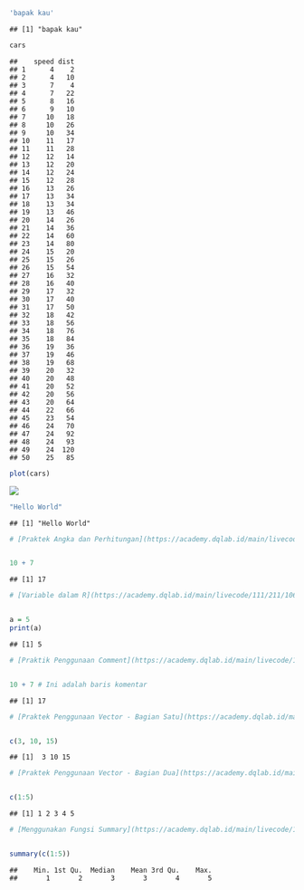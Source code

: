 
``` r
'bapak kau'
```

    ## [1] "bapak kau"

``` r
cars
```

    ##    speed dist
    ## 1      4    2
    ## 2      4   10
    ## 3      7    4
    ## 4      7   22
    ## 5      8   16
    ## 6      9   10
    ## 7     10   18
    ## 8     10   26
    ## 9     10   34
    ## 10    11   17
    ## 11    11   28
    ## 12    12   14
    ## 13    12   20
    ## 14    12   24
    ## 15    12   28
    ## 16    13   26
    ## 17    13   34
    ## 18    13   34
    ## 19    13   46
    ## 20    14   26
    ## 21    14   36
    ## 22    14   60
    ## 23    14   80
    ## 24    15   20
    ## 25    15   26
    ## 26    15   54
    ## 27    16   32
    ## 28    16   40
    ## 29    17   32
    ## 30    17   40
    ## 31    17   50
    ## 32    18   42
    ## 33    18   56
    ## 34    18   76
    ## 35    18   84
    ## 36    19   36
    ## 37    19   46
    ## 38    19   68
    ## 39    20   32
    ## 40    20   48
    ## 41    20   52
    ## 42    20   56
    ## 43    20   64
    ## 44    22   66
    ## 45    23   54
    ## 46    24   70
    ## 47    24   92
    ## 48    24   93
    ## 49    24  120
    ## 50    25   85

``` r
plot(cars)
```

![](README_figs/README-unnamed-chunk-4-1.png)<!-- -->

``` r
"Hello World"
```

    ## [1] "Hello World"

``` r
# [Praktek Angka dan Perhitungan](https://academy.dqlab.id/main/livecode/111/211/1062)


10 + 7
```

    ## [1] 17

``` r
# [Variable dalam R](https://academy.dqlab.id/main/livecode/111/211/1060)


a = 5
print(a)
```

    ## [1] 5

``` r
# [Praktik Penggunaan Comment](https://academy.dqlab.id/main/livecode/111/212/1064)


10 + 7 # Ini adalah baris komentar
```

    ## [1] 17

``` r
# [Praktek Penggunaan Vector - Bagian Satu](https://academy.dqlab.id/main/livecode/111/212/1066)


c(3, 10, 15)
```

    ## [1]  3 10 15

``` r
# [Praktek Penggunaan Vector - Bagian Dua](https://academy.dqlab.id/main/livecode/111/212/1067)


c(1:5)
```

    ## [1] 1 2 3 4 5

``` r
# [Menggunakan Fungsi Summary](https://academy.dqlab.id/main/livecode/111/212/1070)


summary(c(1:5))
```

    ##    Min. 1st Qu.  Median    Mean 3rd Qu.    Max. 
    ##       1       2       3       3       4       5

